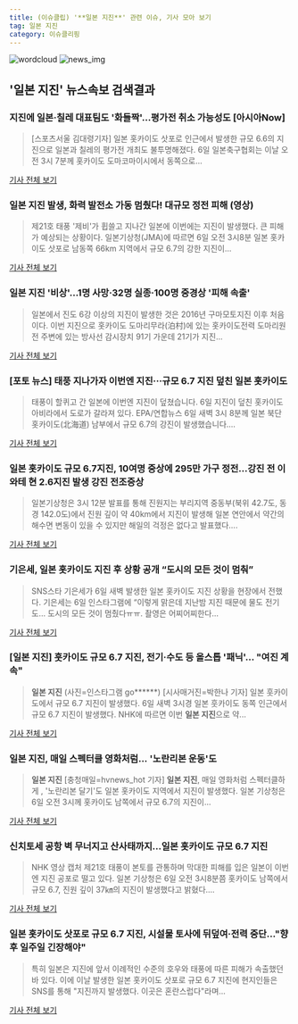 ```yaml
---
title: (이슈클립) '**일본 지진**' 관련 이슈, 기사 모아 보기
tag: 일본 지진
category: 이슈클리핑
---
```

![wordcloud](https://s3.ap-northeast-2.amazonaws.com/lyrics101-wordcloud/2018-09-06-1536205440.png)
![news_img](https://user-images.githubusercontent.com/42597476/44507050-1206f400-a6e4-11e8-8d98-7ffbfebb353f.png)
## **'**일본 지진**'** 뉴스속보 검색결과
### 지진에 일본·칠레 대표팀도 '화들짝'…평가전 취소 가능성도 [아시아Now]

>[스포츠서울 김대령기자] 일본 홋카이도 삿포로 인근에서 발생한 규모 6.6의 지진으로 일본과 칠레의 평가전 개최도 불투명해졌다. 6일 일본축구협회는 이날 오전 3시 7분께 홋카이도 도마코마이시에서 동쪽으로...

<a href="http://www.sportsseoul.com/news/read/677803" target="_blank">기사 전체 보기</a>

### **일본 지진** 발생, 화력 발전소 가동 멈췄다! 대규모 정전 피해 (영상)

>제21호 태풍 '제비'가 휩쓸고 지나간 일본에 이번에는 지진이 발생했다. 큰 피해가 예상되는 상황이다. 일본기상청(JMA)에 따르면 6일 오전 3시8분 일본 홋카이도 삿포로 남동쪽 66km 지역에서 규모 6.7의 강한 지진이...

<a href="http://www.segye.com/content/html/2018/09/06/20180906000708.html?OutUrl=naver" target="_blank">기사 전체 보기</a>

### **일본 지진** '비상'…1명 사망·32명 실종·100명 중경상 '피해 속출'

>일본에서 진도 6강 이상의 지진이 발생한 것은 2016년 구마모토지진 이후 처음이다. 이번 지진으로 홋카이도 도마리무라(泊村)에 있는 홋카이도전력 도마리원전 주변에 있는 방사선 감시장치 91기 가운데 21기가 지진...

<a href="http://news.hankyung.com/article/2018090669307" target="_blank">기사 전체 보기</a>

### [포토 뉴스] 태풍 지나가자 이번엔 지진···규모 6.7 지진 덮친 일본 홋카이도

>태풍이 할퀴고 간 일본에 이번엔 지진이 덮쳤습니다. 6일 지진이 덮친 홋카이도 아비라에서 도로가 갈라져 있다. EPA/연합뉴스 6일 새벽 3시 8분께 일본 북단 홋카이도(北海道) 남부에서 규모 6.7의 강진이 발생했습니다....

<a href="http://news.khan.co.kr/kh_news/khan_art_view.html?artid=201809061024001&code=960205" target="_blank">기사 전체 보기</a>

### 일본 홋카이도 규모 6.7지진, 10여명 중상에 295만 가구 정전…강진 전 이와테 현 2.6지진 발생 강진 전조증상

>일본기상청은 3시 12분 발표를 통해 진원지는 부리지역 중동부(북위 42.7도, 동경 142.0도)에서 진원 깊이 약 40km에서 지진이 발생해 일본 연안에서 약간의 해수면 변동이 있을 수 있지만 해일의 걱정은 없다고 발표했다....

<a href="http://leaders.asiae.co.kr/news/articleView.html?idxno=74105" target="_blank">기사 전체 보기</a>

### 기은세, 일본 홋카이도 지진 후 상황 공개 “도시의 모든 것이 멈춰”

>SNS스타 기은세가 6일 새벽 발생한 일본 홋카이도 지진 상황을 현장에서 전했다. 기은세는 6일 인스타그램에 “이렇게 맑은데 지난밤 지진 때문에 물도 전기도… 도시의 모든 것이 멈췄다ㅠㅠ. 촬영은 어찌어찌한다...

<a href="http://star.mk.co.kr/new/view.php?mc=ST&year=2018&no=562093" target="_blank">기사 전체 보기</a>

### [**일본 지진**] 훗카이도 규모 6.7 지진, 전기·수도 등 올스톱 '패닉'… "여진 계속"

>**일본 지진** (사진=인스타그램 go******) [시사매거진=박한나 기자] 일본 훗카이도에서 규모 6.7 지진이 발생했다. 6일 새벽 3시경 일본 훗카이도 동쪽 인근에서 규모 6.7 지진이 발생했다. NHK에 따르면 이번 **일본 지진**으로 약...

<a href="http://www.sisamagazine.co.kr/news/articleView.html?idxno=143113" target="_blank">기사 전체 보기</a>

### **일본 지진**, 매일 스펙터클 영화처럼... '노란리본 운동'도  

>**일본 지진** [충청매일=hvnews_hot 기자] **일본 지진**, 매일 영화처럼 스펙터클하게 , '노란리본 달기'도 일본 홋카이도 지역에서 지진이 발생했다. 일본 기상청은 6일 오전 3시께 홋카이도 남쪽에서 규모 6.7의 지진이...

<a href="http://www.ccdn.co.kr/news/articleView.html?idxno=538849" target="_blank">기사 전체 보기</a>

### 신치토세 공항 벽 무너지고 산사태까지…일본 홋카이도 규모 6.7 지진

>NHK 영상 캡처 제21호 태풍이 본토를 관통하며 막대한 피해를 입은 일본이 이번엔 지진 공포로 떨고 있다. 일본 기상청은 6일 오전 3시8분쯤 홋카이도 남쪽에서 규모 6.7, 진원 깊이 37㎞의 지진이 발생했다고 밝혔다....

<a href="http://news.kmib.co.kr/article/view.asp?arcid=0012661255&code=61131111&cp=nv" target="_blank">기사 전체 보기</a>

### 일본 홋카이도 삿포로 규모 6.7 지진, 시설물 토사에 뒤덮여·전력 중단…"향후 일주일 긴장해야"

>특히 일본은 지진에 앞서 이례적인 수준의 호우와 태풍에 따른 피해가 속출했던 바 있다. 이에 이날 발생한 일본 홋카이도 삿포로 규모 6.7 지진에 현지인들은 SNS를 통해 "지진까지 발생했다. 이곳은 혼란스럽다"라며...

<a href="http://www.electimes.com/article.php?aid=1536188698164325084" target="_blank">기사 전체 보기</a>


